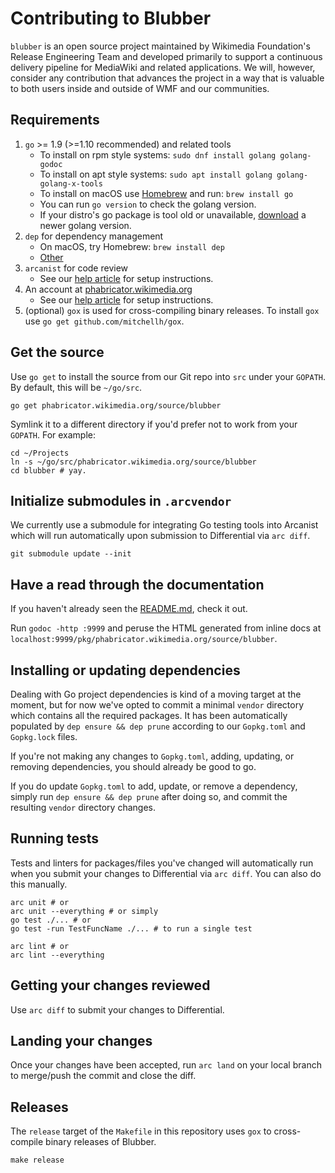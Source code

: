 # Contributing to Blubber

`blubber` is an open source project maintained by Wikimedia Foundation's
Release Engineering Team and developed primarily to support a continuous
delivery pipeline for MediaWiki and related applications. We will, however,
consider any contribution that advances the project in a way that is valuable
to both users inside and outside of WMF and our communities.

## Requirements

 1. `go` >= 1.9 (>=1.10 recommended) and related tools
    * To install on rpm style systems: `sudo dnf install golang golang-godoc`
    * To install on apt style systems: `sudo apt install golang golang-golang-x-tools`
    * To install on macOS use [Homebrew](https://brew.sh) and run:
      `brew install go`
    * You can run `go version` to check the golang version.
    * If your distro's go package is tool old or unavailable,
      [download](https://golang.org/dl/) a newer golang version.
 2. `dep` for dependency management
    * On macOS, try Homebrew: `brew install dep`
    * [Other](https://golang.github.io/dep/docs/installation.html)
 3. `arcanist` for code review
    * See our [help article](https://www.mediawiki.org/wiki/Phabricator/Arcanist)
      for setup instructions.
 4. An account at [phabricator.wikimedia.org](https://phabricator.wikimedia.org)
    * See our [help article](https://www.mediawiki.org/wiki/Phabricator/Help)
      for setup instructions.
 5. (optional) `gox` is used for cross-compiling binary releases. To
    install `gox` use `go get github.com/mitchellh/gox`.

## Get the source

Use `go get` to install the source from our Git repo into `src` under your
`GOPATH`. By default, this will be `~/go/src`.

    go get phabricator.wikimedia.org/source/blubber

Symlink it to a different directory if you'd prefer not to work from your
`GOPATH`. For example:

    cd ~/Projects
    ln -s ~/go/src/phabricator.wikimedia.org/source/blubber
    cd blubber # yay.

## Initialize submodules in `.arcvendor`

We currently use a submodule for integrating Go testing tools into Arcanist
which will run automatically upon submission to Differential via `arc diff`.

    git submodule update --init

## Have a read through the documentation

If you haven't already seen the [README.md](README.md), check it out.

Run `godoc -http :9999` and peruse the HTML generated from inline docs
at `localhost:9999/pkg/phabricator.wikimedia.org/source/blubber`.

## Installing or updating dependencies

Dealing with Go project dependencies is kind of a moving target at the moment,
but for now we've opted to commit a minimal `vendor` directory which contains
all the required packages. It has been automatically populated by `dep
ensure && dep prune` according to our `Gopkg.toml` and `Gopkg.lock` files.

If you're not making any changes to `Gopkg.toml`, adding, updating, or
removing dependencies, you should already be good to go.

If you do update `Gopkg.toml` to add, update, or remove a dependency, simply
run `dep ensure && dep prune` after doing so, and commit the resulting
`vendor` directory changes.


## Running tests

Tests and linters for packages/files you've changed will automatically run
when you submit your changes to Differential via `arc diff`. You can also do
this manually.

    arc unit # or
    arc unit --everything # or simply
    go test ./... # or
    go test -run TestFuncName ./... # to run a single test

    arc lint # or
    arc lint --everything

## Getting your changes reviewed

Use `arc diff` to submit your changes to Differential.


## Landing your changes

Once your changes have been accepted, run `arc land` on your local branch to
merge/push the commit and close the diff.

## Releases

The `release` target of the `Makefile` in this repository uses `gox` to
cross-compile binary releases of Blubber.

    make release
